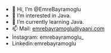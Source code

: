 - 👋 Hi, I’m @EmreBayramoglu
- 👀 I’m interested in Java.
- 🌱 I’m currently learning Java.
- 📫 Mail: emrebayramoglu@yaani.com
-    İnstagram: emrebayramoglu_
-    Linkedin:emrebayramoglu

<!---
EmreBayramoglu/EmreBayramoglu is a ✨ special ✨ repository because its `README.md` (this file) appears on your GitHub profile.
You can click the Preview link to take a look at your changes.
--->
